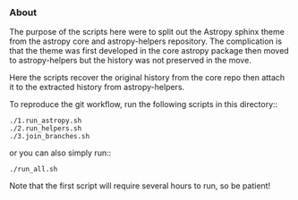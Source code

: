 ### About

The purpose of the scripts here were to split out the Astropy sphinx theme from
the astropy core and astropy-helpers repository. The complication is that
the theme was first developed in the core astropy package then moved to
astropy-helpers but the history was not preserved in the move.

Here the scripts recover the original history from the core repo then attach
it to the extracted history from astropy-helpers.

To reproduce the git workflow, run the following scripts in this directory::

    ./1.run_astropy.sh
    ./2.run_helpers.sh
    ./3.join_branches.sh

or you can also simply run::

    ./run_all.sh

Note that the first script will require several hours to run, so be patient!
